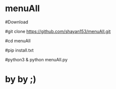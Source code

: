 # menuAll


#Download

#git clone https://github.com/shayan153/menuAll.git

#cd menuAll

#pip install.txt

#python3 & python menuAll.py

# by by ;)

